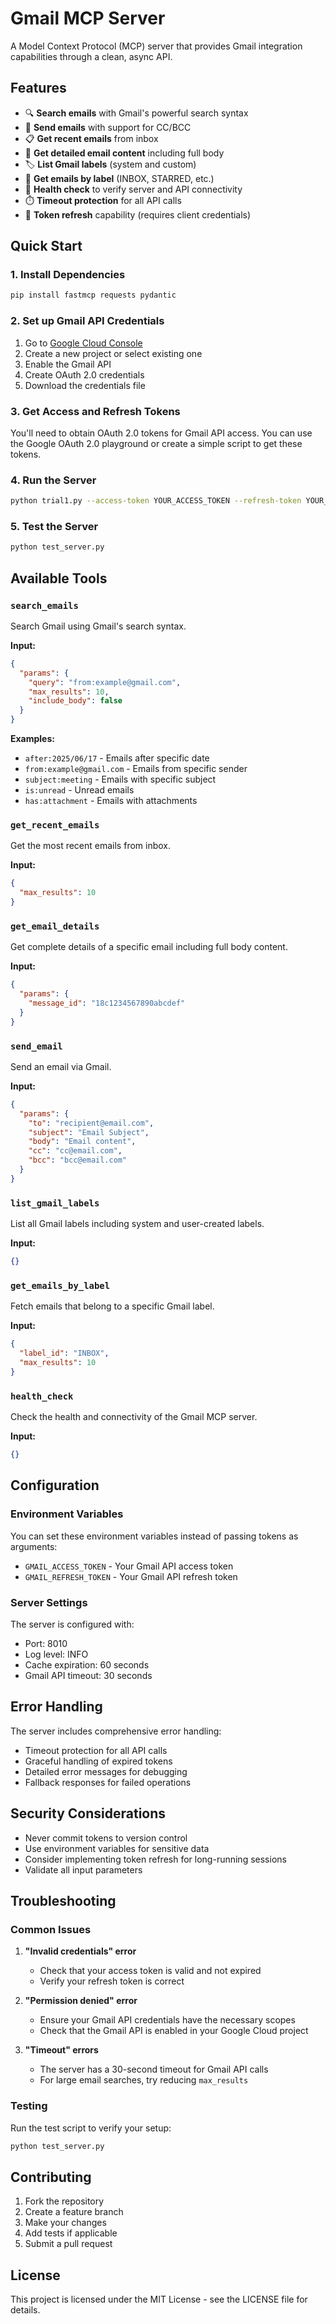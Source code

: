 # Gmail MCP Server

A Model Context Protocol (MCP) server that provides Gmail integration capabilities through a clean, async API.

## Features

- 🔍 **Search emails** with Gmail's powerful search syntax
- 📧 **Send emails** with support for CC/BCC
- 📋 **Get recent emails** from inbox
- 📄 **Get detailed email content** including full body
- 🏷️ **List Gmail labels** (system and custom)
- 📁 **Get emails by label** (INBOX, STARRED, etc.)
- 💚 **Health check** to verify server and API connectivity
- ⏱️ **Timeout protection** for all API calls
- 🔄 **Token refresh** capability (requires client credentials)

## Quick Start

### 1. Install Dependencies

```bash
pip install fastmcp requests pydantic
```

### 2. Set up Gmail API Credentials

1. Go to [Google Cloud Console](https://console.cloud.google.com/)
2. Create a new project or select existing one
3. Enable the Gmail API
4. Create OAuth 2.0 credentials
5. Download the credentials file

### 3. Get Access and Refresh Tokens

You'll need to obtain OAuth 2.0 tokens for Gmail API access. You can use the Google OAuth 2.0 playground or create a simple script to get these tokens.

### 4. Run the Server

```bash
python trial1.py --access-token YOUR_ACCESS_TOKEN --refresh-token YOUR_REFRESH_TOKEN
```

### 5. Test the Server

```bash
python test_server.py
```

## Available Tools

### `search_emails`
Search Gmail using Gmail's search syntax.

**Input:**
```json
{
  "params": {
    "query": "from:example@gmail.com",
    "max_results": 10,
    "include_body": false
  }
}
```

**Examples:**
- `after:2025/06/17` - Emails after specific date
- `from:example@gmail.com` - Emails from specific sender
- `subject:meeting` - Emails with specific subject
- `is:unread` - Unread emails
- `has:attachment` - Emails with attachments

### `get_recent_emails`
Get the most recent emails from inbox.

**Input:**
```json
{
  "max_results": 10
}
```

### `get_email_details`
Get complete details of a specific email including full body content.

**Input:**
```json
{
  "params": {
    "message_id": "18c1234567890abcdef"
  }
}
```

### `send_email`
Send an email via Gmail.

**Input:**
```json
{
  "params": {
    "to": "recipient@email.com",
    "subject": "Email Subject",
    "body": "Email content",
    "cc": "cc@email.com",
    "bcc": "bcc@email.com"
  }
}
```

### `list_gmail_labels`
List all Gmail labels including system and user-created labels.

**Input:**
```json
{}
```

### `get_emails_by_label`
Fetch emails that belong to a specific Gmail label.

**Input:**
```json
{
  "label_id": "INBOX",
  "max_results": 10
}
```

### `health_check`
Check the health and connectivity of the Gmail MCP server.

**Input:**
```json
{}
```

## Configuration

### Environment Variables

You can set these environment variables instead of passing tokens as arguments:

- `GMAIL_ACCESS_TOKEN` - Your Gmail API access token
- `GMAIL_REFRESH_TOKEN` - Your Gmail API refresh token

### Server Settings

The server is configured with:
- Port: 8010
- Log level: INFO
- Cache expiration: 60 seconds
- Gmail API timeout: 30 seconds

## Error Handling

The server includes comprehensive error handling:
- Timeout protection for all API calls
- Graceful handling of expired tokens
- Detailed error messages for debugging
- Fallback responses for failed operations

## Security Considerations

- Never commit tokens to version control
- Use environment variables for sensitive data
- Consider implementing token refresh for long-running sessions
- Validate all input parameters

## Troubleshooting

### Common Issues

1. **"Invalid credentials" error**
   - Check that your access token is valid and not expired
   - Verify your refresh token is correct

2. **"Permission denied" error**
   - Ensure your Gmail API credentials have the necessary scopes
   - Check that the Gmail API is enabled in your Google Cloud project

3. **"Timeout" errors**
   - The server has a 30-second timeout for Gmail API calls
   - For large email searches, try reducing `max_results`

### Testing

Run the test script to verify your setup:

```bash
python test_server.py
```

## Contributing

1. Fork the repository
2. Create a feature branch
3. Make your changes
4. Add tests if applicable
5. Submit a pull request

## License

This project is licensed under the MIT License - see the LICENSE file for details. 